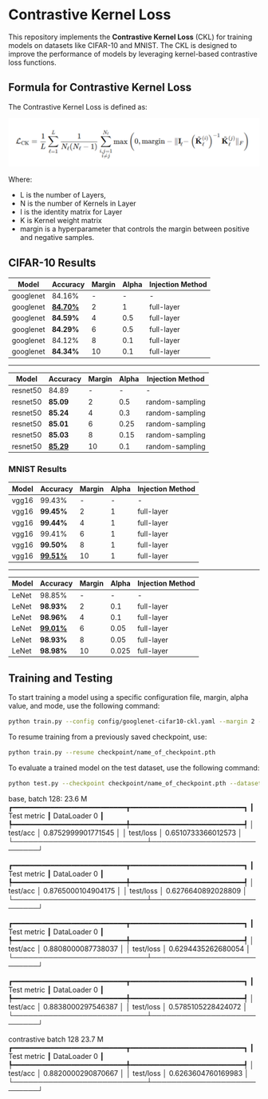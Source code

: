 # Contrastive Kernel Loss

This repository implements the **Contrastive Kernel Loss** (CKL) for training models on datasets like CIFAR-10 and MNIST. The CKL is designed to improve the performance of models by leveraging kernel-based contrastive loss functions.

## Formula for Contrastive Kernel Loss

The Contrastive Kernel Loss is defined as:

![Contrastive Kernel Loss](images/loss.png)

Where:

- L is the number of Layers,
- N is the number of Kernels in Layer
- I is the identity matrix for Layer
- K is Kernel weight matrix
- margin is a hyperparameter that controls the margin between positive and negative samples.

## CIFAR-10 Results

| Model     | Accuracy          | Margin | Alpha | Injection Method |
| --------- | ----------------- | ------ | ----- | ---------------- |
| googlenet | 84.16%            | -      | -     | -                |
| googlenet | <u>**84.70%**</u> | 2      | 1     | full-layer       |
| googlenet | **84.59%**        | 4      | 0.5   | full-layer       |
| googlenet | **84.29%**        | 6      | 0.5   | full-layer       |
| googlenet | 84.12%            | 8      | 0.1   | full-layer       |
| googlenet | **84.34%**        | 10     | 0.1   | full-layer       |

---

| Model    | Accuracy         | Margin | Alpha | Injection Method |
| -------- | ---------------- | ------ | ----- | ---------------- |
| resnet50 | 84.89            | -      | -     | -                |
| resnet50 | **85.09**        | 2      | 0.5   | random-sampling  |
| resnet50 | **85.24**        | 4      | 0.3   | random-sampling  |
| resnet50 | **85.01**        | 6      | 0.25  | random-sampling  |
| resnet50 | **85.03**        | 8      | 0.15  | random-sampling  |
| resnet50 | <u>**85.29**</u> | 10     | 0.1   | random-sampling  |

### MNIST Results

| Model | Accuracy          | Margin | Alpha | Injection Method |
| ----- | ----------------- | ------ | ----- | ---------------- |
| vgg16 | 99.43%            | -      | -     | -                |
| vgg16 | **99.45%**        | 2      | 1     | full-layer       |
| vgg16 | **99.44%**        | 4      | 1     | full-layer       |
| vgg16 | 99.41%            | 6      | 1     | full-layer       |
| vgg16 | **99.50%**        | 8      | 1     | full-layer       |
| vgg16 | <u>**99.51%**</u> | 10     | 1     | full-layer       |

---

| Model | Accuracy          | Margin | Alpha | Injection Method |
| ----- | ----------------- | ------ | ----- | ---------------- |
| LeNet | 98.85%            | -      | -     | -                |
| LeNet | **98.93%**        | 2      | 0.1   | full-layer       |
| LeNet | **98.96%**        | 4      | 0.1   | full-layer       |
| LeNet | <u>**99.01%**</u> | 6      | 0.05  | full-layer       |
| LeNet | **98.93%**        | 8      | 0.05  | full-layer       |
| LeNet | **98.98%**        | 10     | 0.025 | full-layer       |

## Training and Testing

To start training a model using a specific configuration file, margin, alpha value, and mode, use the following command:

```bash
python train.py --config config/googlenet-cifar10-ckl.yaml --margin 2 --alpha 0.15 --mode random-sampling
```

To resume training from a previously saved checkpoint, use:

```bash
python train.py --resume checkpoint/name_of_checkpoint.pth
```

To evaluate a trained model on the test dataset, use the following command:

```bash
python test.py --checkpoint checkpoint/name_of_checkpoint.pth --dataset cifar10 --model googlenet
```


base, batch 128:
23.6 M
┏━━━━━━━━━━━━━━━━━━━━━━━━━━━┳━━━━━━━━━━━━━━━━━━━━━━━━━━━┓
┃        Test metric        ┃       DataLoader 0        ┃
┡━━━━━━━━━━━━━━━━━━━━━━━━━━━╇━━━━━━━━━━━━━━━━━━━━━━━━━━━┩
│         test/acc          │    0.8752999901771545     │
│         test/loss         │    0.6510733366012573     │
└───────────────────────────┴───────────────────────────┘

┏━━━━━━━━━━━━━━━━━━━━━━━━━━━┳━━━━━━━━━━━━━━━━━━━━━━━━━━━┓
┃        Test metric        ┃       DataLoader 0        ┃
┡━━━━━━━━━━━━━━━━━━━━━━━━━━━╇━━━━━━━━━━━━━━━━━━━━━━━━━━━┩
│         test/acc          │    0.8765000104904175     │
│         test/loss         │    0.6276640892028809     │
└───────────────────────────┴───────────────────────────┘

┏━━━━━━━━━━━━━━━━━━━━━━━━━━━┳━━━━━━━━━━━━━━━━━━━━━━━━━━━┓
┃        Test metric        ┃       DataLoader 0        ┃
┡━━━━━━━━━━━━━━━━━━━━━━━━━━━╇━━━━━━━━━━━━━━━━━━━━━━━━━━━┩
│         test/acc          │    0.8808000087738037     │
│         test/loss         │    0.6294435262680054     │
└───────────────────────────┴───────────────────────────┘

┏━━━━━━━━━━━━━━━━━━━━━━━━━━━┳━━━━━━━━━━━━━━━━━━━━━━━━━━━┓
┃        Test metric        ┃       DataLoader 0        ┃
┡━━━━━━━━━━━━━━━━━━━━━━━━━━━╇━━━━━━━━━━━━━━━━━━━━━━━━━━━┩
│         test/acc          │    0.8838000297546387     │
│         test/loss         │    0.5785105228424072     │
└───────────────────────────┴───────────────────────────┘

contrastive batch 128
23.7 M
┏━━━━━━━━━━━━━━━━━━━━━━━━━━━┳━━━━━━━━━━━━━━━━━━━━━━━━━━━┓
┃        Test metric        ┃       DataLoader 0        ┃
┡━━━━━━━━━━━━━━━━━━━━━━━━━━━╇━━━━━━━━━━━━━━━━━━━━━━━━━━━┩
│         test/acc          │    0.8820000290870667     │
│         test/loss         │    0.6263604760169983     │
└───────────────────────────┴───────────────────────────┘
